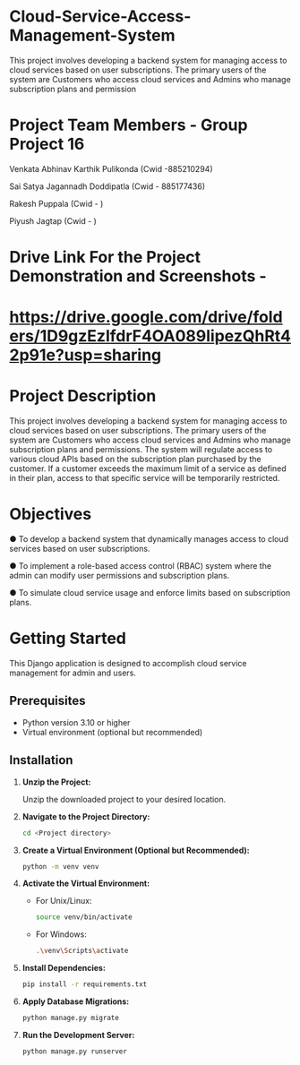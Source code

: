 # Cloud-Service-Access-Management-System
This project involves developing a backend system for managing access to cloud services based on user subscriptions. The primary users of the system are Customers who access cloud services and Admins who manage subscription plans and permission


# Project Team Members - Group Project 16


Venkata Abhinav Karthik Pulikonda (Cwid -885210294)

Sai Satya Jagannadh Doddipatla (Cwid - 885177436)

Rakesh Puppala (Cwid - )

Piyush Jagtap (Cwid - )



# Drive Link For the Project Demonstration and Screenshots -

# https://drive.google.com/drive/folders/1D9gzEzlfdrF4OA089lipezQhRt42p91e?usp=sharing


# Project Description

This project involves developing a backend system for managing access to cloud services based on user subscriptions. The primary users of the system are Customers who access cloud services and Admins who manage subscription plans and permissions. The system will regulate access to various cloud APIs based on the subscription plan purchased by the customer. If a customer exceeds the maximum limit of a service as defined in their plan, access to that specific service will be temporarily restricted.

# Objectives

● To develop a backend system that dynamically manages access to cloud services based on user subscriptions.

● To implement a role-based access control (RBAC) system where the admin can modify user permissions and subscription plans.

● To simulate cloud service usage and enforce limits based on subscription plans.



# Getting Started

This Django application is designed to accomplish cloud service management for admin and users.

## Prerequisites

- Python version 3.10 or higher
- Virtual environment (optional but recommended)

## Installation

1. **Unzip the Project:**

   Unzip the downloaded project to your desired location.

2. **Navigate to the Project Directory:**

   ```bash
   cd <Project directory>
   ```

3. **Create a Virtual Environment (Optional but Recommended):**

   ```bash
   python -m venv venv
   ```

4. **Activate the Virtual Environment:**

   - For Unix/Linux:

     ```bash
     source venv/bin/activate
     ```

   - For Windows:

     ```bash
     .\venv\Scripts\activate
     ```

5. **Install Dependencies:**

   ```bash
   pip install -r requirements.txt
   ```

6. **Apply Database Migrations:**

   ```bash
   python manage.py migrate
   ```

7. **Run the Development Server:**

   ```bash
   python manage.py runserver
   ```
